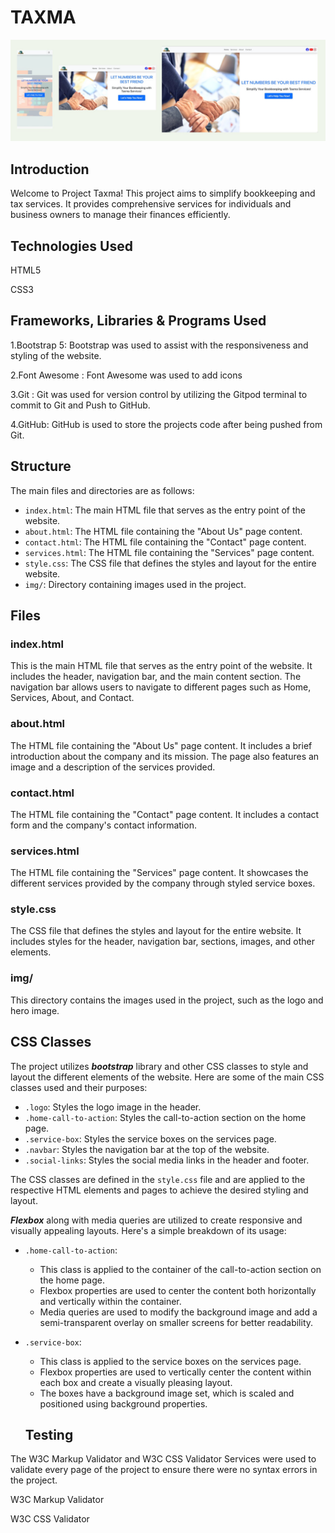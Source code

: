 # TAXMA
![demo](https://raw.githubusercontent.com/GhassanIshag/taxma/main/header.jpg)
## Introduction

Welcome to Project Taxma! This project aims to simplify bookkeeping and tax services. It provides comprehensive services for individuals and business owners to manage their finances efficiently.

## Technologies Used


HTML5

CSS3

## Frameworks, Libraries & Programs Used
1.Bootstrap 5: Bootstrap was used to assist with the responsiveness and styling of the website.

2.Font Awesome : Font Awesome was used to add icons 

3.Git : Git was used for version control by utilizing the Gitpod terminal to commit to Git and Push to GitHub.

4.GitHub: GitHub is used to store the projects code after being pushed from Git.

## Structure

The main files and directories are as follows:

- `index.html`: The main HTML file that serves as the entry point of the website.
- `about.html`: The HTML file containing the "About Us" page content.
- `contact.html`: The HTML file containing the "Contact" page content.
- `services.html`: The HTML file containing the "Services" page content.
- `style.css`: The CSS file that defines the styles and layout for the entire website.
- `img/`: Directory containing images used in the project.

## Files

### index.html

This is the main HTML file that serves as the entry point of the website. It includes the header, navigation bar, and the main content section. The navigation bar allows users to navigate to different pages such as Home, Services, About, and Contact.

### about.html

The HTML file containing the "About Us" page content. It includes a brief introduction about the company and its mission. The page also features an image and a description of the services provided.

### contact.html

The HTML file containing the "Contact" page content. It includes a contact form and the company's contact information.

### services.html

The HTML file containing the "Services" page content. It showcases the different services provided by the company through styled service boxes.

### style.css

The CSS file that defines the styles and layout for the entire website. It includes styles for the header, navigation bar, sections, images, and other elements.

### img/

This directory contains the images used in the project, such as the logo and hero image.

## CSS Classes

The project utilizes ***bootstrap*** library and other CSS classes to style and layout the different elements of the website. Here are some of the main CSS classes used and their purposes:

- `.logo`: Styles the logo image in the header.
- `.home-call-to-action`: Styles the call-to-action section on the home page.
- `.service-box`: Styles the service boxes on the services page.
- `.navbar`: Styles the navigation bar at the top of the website.
- `.social-links`: Styles the social media links in the header and footer.

The CSS classes are defined in the `style.css` file and are applied to the respective HTML elements and pages to achieve the desired styling and layout.

***Flexbox*** along with media queries are utilized to create responsive and visually appealing layouts. Here's a simple breakdown of its usage:

- `.home-call-to-action`:
  
  - This class is applied to the container of the call-to-action section on the home page.
  - Flexbox properties are used to center the content both horizontally and vertically within the container.
  - Media queries are used to modify the background image and add a semi-transparent overlay on smaller screens for better readability.

- `.service-box`:
  
  - This class is applied to the service boxes on the services page.
  - Flexbox properties are used to vertically center the content within each box and create a visually pleasing layout.
  - The boxes have a background image set, which is scaled and positioned using background properties.
  
  ## Testing
  
 The W3C Markup Validator and W3C CSS Validator Services were used to validate every page of the project to ensure there were no syntax errors in the project.

W3C Markup Validator 

W3C CSS Validator 






